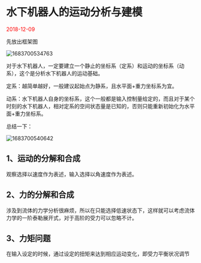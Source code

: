 # 水下机器人的运动分析与建模

<font color=red>2018-12-09 </font>

先放出框架图

![1683700534763](/image/underwaterRobots01/1683700534763.png)

对于水下机器人，一定要建立一个静止的坐标系（定系）和运动的坐标系（动系），这个是分析水下机器人的运动基础。

定系：越简单越好，一般建议起始点为静系，且水平面+重力坐标系为宜。

动系：水下机器人自身的坐标系，这个一般都是输入控制量给定的，而且对于某个时刻的水下机器人，相对定系的空间状态量是已知的，否则只能重新初始化为水平面+重力坐标系。

总结一下：

![1683700540642](/image/underwaterRobots01/1683700540642.png)

## 1、运动的分解和合成

观察选择以速度作为表述，输入选择以角速度作为表述。

## 2、力的分解和合成

涉及到流体的力学分析很麻烦，所以在只能选择低速状态下，这样就可以考虑流体力学的一阶泰勒展开式，对于高阶的受力可以忽略不计。

## 3、力矩问题

在输入设定的时候，通过设定的扭矩来达到相应运动变化，即受力平衡状况调节
